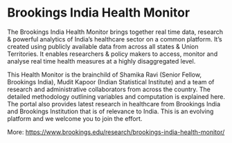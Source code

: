 # Brookings India Health Monitor

The Brookings India Health Monitor brings together real time data, research & powerful analytics of India’s healthcare sector on a common platform. It’s created using publicly available data from across all states & Union Territories. It enables researchers & policy makers to access, monitor and analyse real time health measures at a highly disaggregated level.

This Health Monitor is the brainchild of Shamika Ravi (Senior Fellow, Brookings India), Mudit Kapoor (Indian Statistical Institute) and a team of research and administrative collaborators from across the country. The detailed methodology outlining variables and computation is explained here. The portal also provides latest research in healthcare from Brookings India and Brookings Institution that is of relevance to India. This is an evolving platform and we welcome you to join the effort.

More: https://www.brookings.edu/research/brookings-india-health-monitor/

